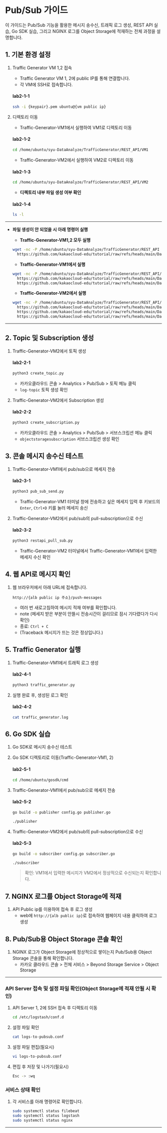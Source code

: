 
# Pub/Sub 가이드

이 가이드는 Pub/Sub 기능을 활용한 메시지 송수신, 트래픽 로그 생성, REST API 실습, Go SDK 실습, 그리고 NGINX 로그를 Object Storage에 적재하는 전체 과정을 설명합니다.


## 1. 기본 환경 설정
1. Traffic Generator VM 1,2 접속
    - Traffic Generator VM 1, 2에 public IP를 통해 연결합니다.
    - 각 VM에 SSH로 접속합니다.
   #### **lab2-1-1**
   ```bash
   ssh -i {keypair}.pem ubuntu@{vm public ip}
   ```
      
2. 디렉토리 이동
    - Traffic-Generator-VM1에서 실행하여 VM1로 디렉토리 이동
   #### **lab2-1-2**
   ```bash
   cd /home/ubuntu/syu-DataAnalyze/TrafficGenerator/REST_API/VM1
   ```
        
    - Traffic-Generator-VM2에서 실행하여 VM2로 디렉토리 이동
   #### **lab2-1-3**
   ```bash
   cd /home/ubuntu/syu-DataAnalyze/TrafficGenerator/REST_API/VM2
   ```

    - **디렉토리 내부 파일 생성 여부 확인**
   #### **lab2-1-4**
   ```bash
   ls -l
   ```

---
- **파일 생성이 안 되었을 시 아래 명령어 실행**
  - **Traffic-Generator-VM1,2 모두 실행**
  ```bash
  wget -nc -P /home/ubuntu/syu-DataAnalyze/TrafficGenerator/REST_API \
    https://github.com/kakaocloud-edu/tutorial/raw/refs/heads/main/DataAnalyzeCourse/src/TrafficGenerator/REST_API/config.py
  ```

  - **Traffic-Generator-VM1에서 실행**
  ```bash
  wget -nc -P /home/ubuntu/syu-DataAnalyze/TrafficGenerator/REST_API/VM1 \
    https://github.com/kakaocloud-edu/tutorial/raw/refs/heads/main/DataAnalyzeCourse/src/TrafficGenerator/REST_API/VM1/pub_sub_send.py \
    https://github.com/kakaocloud-edu/tutorial/raw/refs/heads/main/DataAnalyzeCourse/src/TrafficGenerator/REST_API/VM1/traffic_generator.py
  ```

  - **Traffic-Generator-VM2에서 실행**
  ```bash
  wget -nc -P /home/ubuntu/syu-DataAnalyze/TrafficGenerator/REST_API/VM2 \
    https://github.com/kakaocloud-edu/tutorial/raw/refs/heads/main/DataAnalyzeCourse/src/TrafficGenerator/REST_API/VM2/create_subscription.py \
    https://github.com/kakaocloud-edu/tutorial/raw/refs/heads/main/DataAnalyzeCourse/src/TrafficGenerator/REST_API/VM2/create_topic.py \
    https://github.com/kakaocloud-edu/tutorial/raw/refs/heads/main/DataAnalyzeCourse/src/TrafficGenerator/REST_API/VM2/restapi_pull_sub.py
  ```
---


## 2. Topic 및 Subscription 생성

1. Traffic-Generator-VM2에서 토픽 생성
   #### **lab2-2-1**
   ```bash
   python3 create_topic.py
   ```

    - 카카오클라우드 콘솔 > Analytics > Pub/Sub > 토픽 메뉴 클릭
    - `log-topic` 토픽 생성 확인
      
2. Traffic-Generator-VM2에서 Subscription 생성
   #### **lab2-2-2**
   ```bash
   python3 create_subscription.py
   ```
    - 카카오클라우드 콘솔 > Analytics > Pub/Sub > 서브스크립션 메뉴 클릭
    - `objectstoragesubscription` 서브스크립션 생성 확인
  

## 3. 콘솔 메시지 송수신 테스트

1. Traffic-Generator-VM1에서 pub/sub으로 메세지 전송
    #### **lab2-3-1**
    ```bash
    python3 pub_sub_send.py
    ```
    - Traffic-Generator-VM1 터미널 창에 전송하고 싶은 메세지 입력 후 키보드의 `Enter`, `Ctrl+D` 키를 눌러 메세지 송신

2. Traffic-Generator-VM2에서 pub/sub의 pull-subscription으로 수신
    #### **lab2-3-2**
    ```bash
    python3 restapi_pull_sub.py
    ```
    - Traffic-Generator-VM2 터미널에서 Traffic-Generator-VM1에서 입력한 메세지 수신 확인


## 4. 웹 API로 메시지 확인

1. 웹 브라우저에서 아래 URL에 접속합니다.
    ```
    http://{alb public ip 주소}/push-messages
    ```
    - 여러 번 새로고침하여 메시지 적재 여부를 확인합니다.
    - note (메세지 받은 부분이 안뜰시 전송시간이 걸리므로 잠시 기다렸다가 다시 확인)
    - 종료: `Ctrl + C`
    - (Traceback 메시지가 뜨는 것은 정상입니다.)


## 5. Traffic Generator 실행
1. Traffic-Generator-VM1에서 트래픽 로그 생성
    #### **lab2-4-1**
    ```bash
    python3 traffic_generator.py
    ```
    
2. 실행 완료 후, 생성된 로그 확인
    #### **lab2-4-2**
    ```bash
    cat traffic_generator.log
    ```
    

## 6. Go SDK 실습

1. Go SDK로 메시지 송수신 테스트
2. Go SDK 디렉토리로 이동(Traffic-Generator-VM1, 2)
    #### **lab2-5-1**
    ```bash
    cd /home/ubuntu/gosdk/cmd
    ```

3. Traffic-Generator-VM1에서 pub/sub으로 메세지 전송
    #### **lab2-5-2**
    ```bash
    go build -o publisher config.go publisher.go
    ```
    ```bash
    ./publisher
    ```

 4. Traffic-Generator-VM2에서 pub/sub의 pull-subscription으로 수신
    #### **lab2-5-3**
    ```bash
    go build -o subscriber config.go subscriber.go
    ```
    ```bash
    ./subscriber
    ```
    
    > 확인: VM1에서 입력한 메시지가 VM2에서 정상적으로 수신되는지 확인합니다.


## 7. NGINX 로그를 Object Storage에 적재

1. API Public ip를 이용하여 접속 후 로그 생성
    - web에 ```http://{alb public ip}```로 접속하여 웹페이지 내용 클릭하여 로그 생성

## 8. Pub/Sub용 Object Storage 콘솔 확인
    
1. NGINX 로그가 Object Storage에 정상적으로 쌓이는지 Pub/Sub용 Object Storage 콘솔을 통해 확인합니다.
    - 카카오 클라우드 콘솔 > 전체 서비스 > Beyond Storage Service > Object Storage


---

### API Server 접속 및 설정 파일 확인(Object Storage에 적재 안될 시 확인)

1. API Server 1, 2에 SSH 접속 후 디렉토리 이동
    
    ```bash
    cd /etc/logstash/conf.d
    ```
    
2. 설정 파일 확인
    
    ```bash
    cat logs-to-pubsub.conf
    ```
    
3. 설정 파일 편집(필요시)
    
    ```bash
    vi logs-to-pubsub.conf
    ```
    
4. 편집 후 저장 및 나가기(필요시)

    ```bash
    Esc -> :wq
    ```

### 서비스 상태 확인

1. 각 서비스를 아래 명령어로 확인합니다.

    ```bash
    sudo systemctl status filebeat
    sudo systemctl status logstash
    sudo systemctl status nginx
    ```

---

